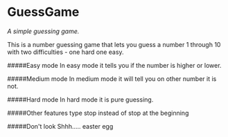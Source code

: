 # GuessGame

_A simple guessing game._

This is a number guessing game that lets you guess a number 1 through 10 with two difficulties - one hard one easy.

#####Easy mode
In easy mode it tells you if the number is higher or lower.

#####Medium mode
In medium mode it will tell you on other number it is not.

#####Hard mode
In hard mode it is pure guessing.

#####Other features
type stop instead of stop at the beginning

#####Don't look
Shhh..... easter egg
